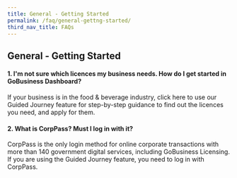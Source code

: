 ```yaml
---
title: General - Getting Started
permalink: /faq/general-gettng-started/
third_nav_title: FAQs
---
```


## General - Getting Started

#### 1. I'm not sure which licences my business needs. How do I get started in GoBusiness Dashboard?

If your business is in the food & beverage industry, click here to use our Guided Journey feature for step-by-step guidance to find out the licences you need, and apply for them.

#### 2. What is CorpPass? Must I log in with it?

CorpPass is the only login method for online corporate transactions with more than 140 government digital services, including GoBusiness Licensing. If you are using the Guided Journey feature, you need to log in with CorpPass.
